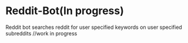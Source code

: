 # Reddit-Bot(In progress)
Reddit bot searches reddit for user specified keywords on user specified subreddits
//work in progress
